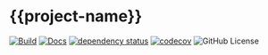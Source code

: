 # {{project-name}}

[![Build](https://github.com/{{gh-username}}/{{project-name}}/actions/workflows/build.yml/badge.svg)](https://github.com/{{gh-username}}/{{project-name}}/actions/workflows/build.yml)
[![Docs](https://github.com/{{gh-username}}/{{project-name}}/actions/workflows/docs.yml/badge.svg)](https://{{gh-username}}.github.io/{{project-name}}/{{project-name}}/index.html)
[![dependency status](https://deps.rs/repo/github/{{gh-username}}/{{project-name}}/status.svg)](https://deps.rs/repo/github/{{gh-username}}/{{project-name}})
[![codecov](https://codecov.io/github/{{gh-username}}/{{project-name}}/graph/badge.svg?token=N5JJLLQ04L)](https://codecov.io/github/{{gh-username}}/{{project-name}})
![GitHub License](https://img.shields.io/github/license/{{gh-username}}/{{project-name}})
